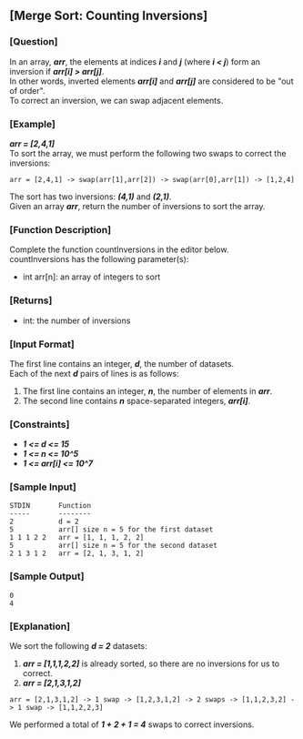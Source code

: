## [Merge Sort: Counting Inversions]

### [Question]
In an array, ***arr***, the elements at indices ***i*** and ***j*** (where ***i < j***) form an inversion if ***arr[i] > arr[j]***.  
In other words, inverted elements ***arr[i]*** and ***arr[j]*** are considered to be "out of order".  
To correct an inversion, we can swap adjacent elements.

### [Example]
***arr = [2,4,1]***  
To sort the array, we must perform the following two swaps to correct the inversions:
~~~
arr = [2,4,1] -> swap(arr[1],arr[2]) -> swap(arr[0],arr[1]) -> [1,2,4]
~~~
The sort has two inversions: ***(4,1)*** and ***(2,1)***.  
Given an array ***arr***, return the number of inversions to sort the array.

### [Function Description]
Complete the function countInversions in the editor below.  
countInversions has the following parameter(s):
* int arr[n]: an array of integers to sort

### [Returns]
* int: the number of inversions

### [Input Format]
The first line contains an integer, ***d***, the number of datasets.  
Each of the next ***d*** pairs of lines is as follows:
1. The first line contains an integer, ***n***, the number of elements in ***arr***.
2. The second line contains ***n*** space-separated integers, ***arr[i]***.

### [Constraints]
* ***1 <= d <= 15***
* ***1 <= n <= 10^5***
* ***1 <= arr[i] <= 10^7***

### [Sample Input]
~~~
STDIN       Function
-----       --------
2           d = 2
5           arr[] size n = 5 for the first dataset
1 1 1 2 2   arr = [1, 1, 1, 2, 2]
5           arr[] size n = 5 for the second dataset     
2 1 3 1 2   arr = [2, 1, 3, 1, 2]
~~~

### [Sample Output]
~~~
0
4
~~~

### [Explanation]
We sort the following ***d = 2*** datasets:
1. ***arr = [1,1,1,2,2]*** is already sorted, so there are no inversions for us to correct.
2. ***arr = [2,1,3,1,2]***
~~~
arr = [2,1,3,1,2] -> 1 swap -> [1,2,3,1,2] -> 2 swaps -> [1,1,2,3,2] -> 1 swap -> [1,1,2,2,3]
~~~
We performed a total of ***1 + 2 + 1 = 4*** swaps to correct inversions.

